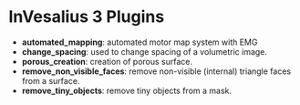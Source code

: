 # InVesalius 3 Plugins

- **automated_mapping**: automated motor map system with EMG
- **change_spacing**: used to change spacing of a volumetric image.
- **porous_creation**: creation of porous surface.
- **remove_non_visible_faces**: remove non-visible (internal) triangle faces from a surface.
- **remove_tiny_objects**: remove tiny objects from a mask.
